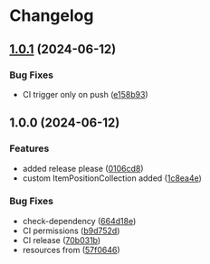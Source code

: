 # Changelog

## [1.0.1](https://github.com/gigerIT/bexio-api-client/compare/v1.0.0...v1.0.1) (2024-06-12)


### Bug Fixes

* CI trigger only on push ([e158b93](https://github.com/gigerIT/bexio-api-client/commit/e158b93276cd98d3641b2c620d804701074eea8d))

## 1.0.0 (2024-06-12)


### Features

* added release please ([0106cd8](https://github.com/gigerIT/bexio-api-client/commit/0106cd8c8c715f92691e3241cf38975a495ad942))
* custom ItemPositionCollection added ([1c8ea4e](https://github.com/gigerIT/bexio-api-client/commit/1c8ea4ed1c0a615abb97aa9aa57652df80edf244))


### Bug Fixes

* check-dependency ([664d18e](https://github.com/gigerIT/bexio-api-client/commit/664d18e335f58c0f4dcc55e8f22fc6cd7af05dd6))
* CI permissions ([b9d752d](https://github.com/gigerIT/bexio-api-client/commit/b9d752d833d9a38b26e90cd3c1cbc3fd93d071b3))
* CI release ([70b031b](https://github.com/gigerIT/bexio-api-client/commit/70b031b217c104dee1dfa125da3097c69a5ad820))
* resources from ([57f0646](https://github.com/gigerIT/bexio-api-client/commit/57f0646685fb0130856bd6571e75aa82cc51599a))
